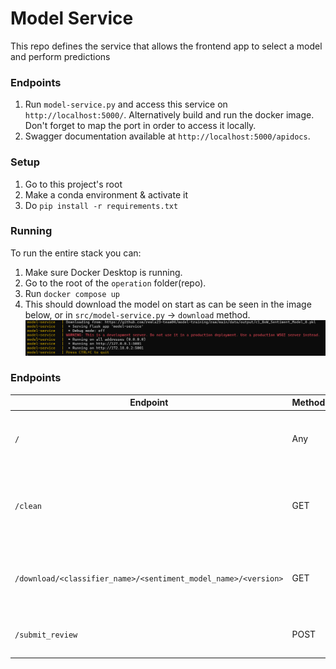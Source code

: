 # Model Service

This repo defines the service that allows the frontend app to select a model and perform predictions  
  
### Endpoints
1. Run `model-service.py` and access this service on `http://localhost:5000/`. Alternatively build and run the docker image. Don't forget to map the port in order to access it locally. 
2. Swagger documentation available at `http://localhost:5000/apidocs`.

### Setup
1. Go to this project's root
2. Make a conda environment & activate it
3. Do `pip install -r requirements.txt`

### Running
To run the entire stack you can:
1. Make sure Docker Desktop is running.
2. Go to the root of the `operation` folder(repo).
3. Run `docker compose up`
4. This should download the model on start as can be seen in the image below, or in `src/model-service.py` -> `download` method.
![download_model_on_start.png](download_model_on_start.png)

### Endpoints
| Endpoint                                                       | Method | Description                                                          | Example                                                                               |
|----------------------------------------------------------------|--------|----------------------------------------------------------------------|---------------------------------------------------------------------------------------|
| `/`                                                            | Any    | Root endpoint to check if the service is running                     | http://localhost:5000/                                                                |
| `/clean`                                                       | GET    | Removes everything from temp folder and sets up the folder structure | http://localhost:5000/clean                                                           |
| `/download/<classifier_name>/<sentiment_model_name>/<version>` | GET    | Gets trained model from the `model-training` repo                    | http://localhost:5000/download/c2_Classifier_Sentiment_Model/c1_BoW_Sentiment_Model/0 |
| `/submit_review`                                               | POST   | Predicts if a review is positive or negative.                        | See [postman requests](./postman_requests/REMLA.postman_collection.json)              |


